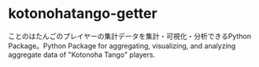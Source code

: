 # kotonohatango-getter
ことのはたんごのプレイヤーの集計データを集計・可視化・分析できるPython Package。Python Package for aggregating, visualizing, and analyzing aggregate data of "Kotonoha Tango" players.
